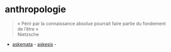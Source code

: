 # anthropologie

> « Périr par la connaissance absolue pourrait faire partie du fondement de l’être »  
> Nietzsche

- [askemata](askemata.github.io) - [askesis](askesis.hypotheses.org) - 
